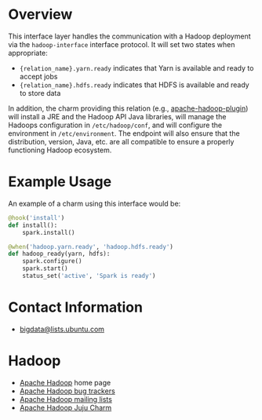 # Overview

This interface layer handles the communication with a Hadoop deployment via the
`hadoop-interface` interface protocol.  It will set two states when appropriate:

  * `{relation_name}.yarn.ready` indicates that Yarn is available and ready to accept jobs
  * `{relation_name}.hdfs.ready` indicates that HDFS is available and ready to store data

In addition, the charm providing this relation (e.g., [apache-hadoop-plugin][])
will install a JRE and the Hadoop API Java libraries, will manage the Hadoops
configuration in `/etc/hadoop/conf`, and will configure the environment in
`/etc/environment`.  The endpoint will also ensure that the distribution,
version, Java, etc. are all compatible to ensure a properly functioning
Hadoop ecosystem.


# Example Usage

An example of a charm using this interface would be:

```python
@hook('install')
def install():
    spark.install()

@when('hadoop.yarn.ready', 'hadoop.hdfs.ready')
def hadoop_ready(yarn, hdfs):
    spark.configure()
    spark.start()
    status_set('active', 'Spark is ready')
```


# Contact Information

- <bigdata@lists.ubuntu.com>


# Hadoop

- [Apache Hadoop](http://hadoop.apache.org/) home page
- [Apache Hadoop bug trackers](http://hadoop.apache.org/issue_tracking.html)
- [Apache Hadoop mailing lists](http://hadoop.apache.org/mailing_lists.html)
- [Apache Hadoop Juju Charm](http://jujucharms.com/?text=hadoop)


[apache-hadoop-plugin]: https://jujucharms.com/apache-hadoop-plugin/
